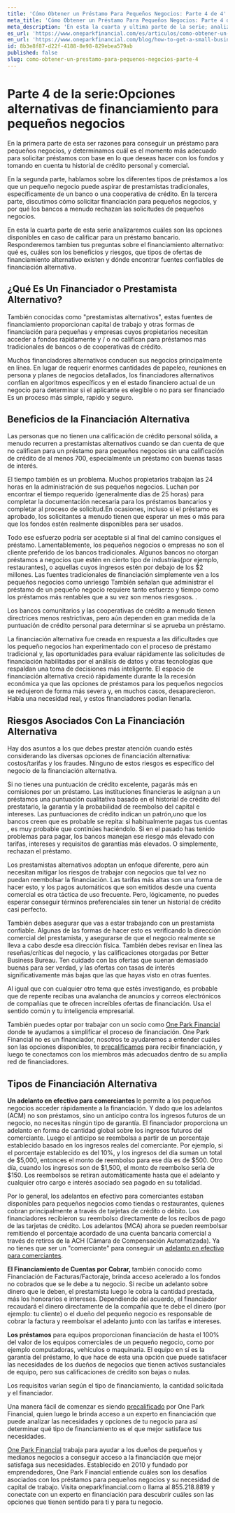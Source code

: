 ```yaml
---
title: 'Cómo Obtener un Préstamo Para Pequeños Negocios: Parte 4 de 4'
meta_title: 'Cómo Obtener un Préstamo Para Pequeños Negocios: Parte 4 de 4'
meta_description: 'En esta la cuarta y ultima parte de la serie; analizaremos cuáles son las opciones disponibles  en caso de  calificar para un préstamo bancario.  Tambien responderemos preguntas sobre el financiamiento alternativo y que necesitas para tramitar uno.'
es_url: 'https://www.oneparkfinancial.com/es/articulos/como-obtener-un-prestamo-para-pequenos-negocios-parte-4'
en_url: 'https://www.oneparkfinancial.com/blog/how-to-get-a-small-business-loan-part-4-of-4'
id: 8b3e8f87-d22f-4188-8e98-829ebea579ab
published: false
slug: como-obtener-un-prestamo-para-pequenos-negocios-parte-4
---
```

<h1>Parte 4 de la serie:Opciones alternativas de financiamiento para peque&ntilde;os negocios</h1>

<p>En la primera parte de esta ser razones para conseguir un pr&eacute;stamo para peque&ntilde;os negocios, y determinamos cu&aacute;l es el momento m&aacute;s adecuado para solicitar pr&eacute;stamos con base en lo que deseas hacer con los fondos y tomando en cuenta tu historial de cr&eacute;dito personal y comercial.&nbsp;</p>

<p>En la segunda parte, hablamos sobre los diferentes tipos de pr&eacute;stamos a los que un peque&ntilde;o negocio puede aspirar de prestamistas tradicionales, espec&iacute;ficamente de un banco o una cooperativa de cr&eacute;dito. En la tercera parte, discutimos c&oacute;mo solicitar financiaci&oacute;n para peque&ntilde;os negocios, y por qu&eacute; los bancos a menudo rechazan las solicitudes de peque&ntilde;os negocios.</p>

<p>En esta la cuarta parte de esta serie analizaremos cu&aacute;les son las opciones disponibles en caso de calificar para un pr&eacute;stamo bancario. Responderemos tambien tus preguntas sobre el financiamiento alternativo: qu&eacute; es, cu&aacute;les son los beneficios y riesgos, que tipos de ofertas de financiamiento alternativo existen y d&oacute;nde encontrar fuentes confiables de financiaci&oacute;n alternativa.</p>

<h2>&iquest;Qu&eacute; Es Un Financiador o Prestamista Alternativo?</h2>

<p>Tambi&eacute;n conocidas como "prestamistas alternativos", estas fuentes de financiamiento proporcionan capital de trabajo y otras formas de financiaci&oacute;n para peque&ntilde;as y empresas cuyos propietarios necesitan acceder a fondos r&aacute;pidamente y / o no califican para pr&eacute;stamos m&aacute;s tradicionales de bancos o de cooperativas de cr&eacute;dito.&nbsp;</p>

<p>Muchos financiadores alternativos conducen sus negocios principalmente en l&iacute;nea. En lugar de requerir enormes cantidades de papeleo, reuniones en persona y planes de negocios detallados, los financiadores alternativos conf&iacute;an en algoritmos espec&iacute;ficos y en el estado financiero actual de un negocio para determinar si el aplicante es elegible o no para ser financiado Es un proceso m&aacute;s simple, rapido y seguro.&nbsp;</p>

<h2>Beneficios de la Financiaci&oacute;n Alternativa</h2>

<p>Las personas que no tienen una calificaci&oacute;n de cr&eacute;dito personal s&oacute;lida, a menudo recurren a prestamistas alternativos cuando se dan cuenta de que no califican para un pr&eacute;stamo para peque&ntilde;os negocios sin una calificaci&oacute;n de cr&eacute;dito de al menos 700, especialmente un pr&eacute;stamo con buenas tasas de inter&eacute;s.&nbsp;</p>

<p>El tiempo tambi&eacute;n es un problema. Muchos propietarios trabajan las 24 horas en la administraci&oacute;n de sus peque&ntilde;os negocios. Luchan por encontrar el tiempo requerido (generalmente dias de 25 horas) para completar la documentaci&oacute;n necesaria para los pr&eacute;stamos bancarios y completar al proceso de solicitud.En ocasiones, incluso si el pr&eacute;stamo es aprobado, los solicitantes a menudo tienen que esperar un mes o m&aacute;s para que los fondos est&eacute;n realmente disponibles para ser usados.&nbsp;</p>

<p>Todo ese esfuerzo podr&iacute;a ser aceptable si al final del camino consigues el pr&eacute;stamo. Lamentablemente, los peque&ntilde;os negocios o empresas no son el cliente preferido de los bancos tradicionales. Algunos bancos no otorgan pr&eacute;stamos a negocios que est&eacute;n en cierto tipo de industrias(por ejemplo, restaurantes), o aquellas cuyos ingresos est&eacute;n por debajo de los $2 millones. Las fuentes tradicionales de financiaci&oacute;n simplemente ven a los peque&ntilde;os negocios como unriesgo Tambi&eacute;n se&ntilde;alan que administrar el pr&eacute;stamo de un peque&ntilde;o negocio requiere tanto esfuerzo y tiempo como los pr&eacute;stamos m&aacute;s rentables que a su vez son menos riesgosos. .&nbsp;</p>

<p>Los bancos comunitarios y las cooperativas de cr&eacute;dito a menudo tienen directrices menos restrictivas, pero a&uacute;n dependen en gran medida de la puntuaci&oacute;n de cr&eacute;dito personal para determinar si se aprueba un pr&eacute;stamo.&nbsp;</p>

<p>La financiaci&oacute;n alternativa fue creada en respuesta a las dificultades que los peque&ntilde;o negocios han experimentado con el proceso de pr&eacute;stamo tradicional y, las oportunidades para evaluar r&aacute;pidamente las solicitudes de financiaci&oacute;n habilitadas por el an&aacute;lisis de datos y otras tecnolog&iacute;as que respaldan una toma de decisiones m&aacute;s inteligente. El espacio de financiaci&oacute;n alternativa creci&oacute; r&aacute;pidamente durante la la recesi&oacute;n econ&oacute;mica ya que las opciones de pr&eacute;stamos para los peque&ntilde;os negocios se redujeron de forma m&aacute;s severa y, en muchos casos, desaparecieron. Hab&iacute;a una necesidad real, y estos financiadores pod&iacute;an llenarla.&nbsp;</p>

<h2>Riesgos Asociados Con La Financiaci&oacute;n Alternativa</h2>

<p>Hay dos asuntos a los que debes prestar atenci&oacute;n cuando est&eacute;s considerando las diversas opciones de financiaci&oacute;n alternativa: costos/tarifas y los fraudes. Ninguno de estos riesgos es espec&iacute;fico del negocio de la financiaci&oacute;n alternativa.&nbsp;</p>

<p>Si no tienes una puntuaci&oacute;n de cr&eacute;dito excelente, pagar&aacute;s m&aacute;s en comisiones por un pr&eacute;stamo. Las instituciones financieras le asignan a un pr&eacute;stamos una puntuaci&oacute;n cualitativa basado en el historial de cr&eacute;dito del prestatario, la garant&iacute;a y la probabilidad de reembolso del capital e intereses. Las puntuaciones de cr&eacute;dito indican un patr&oacute;n,uno que los bancos creen que es probable se repita: si habitualmente pagas tus cuentas , es muy probable que contin&uacute;es haci&eacute;ndolo. Si en el pasado has tenido problemas para pagar, los bancos manejan ese riesgo m&aacute;s elevado con tarifas, intereses y requisitos de garant&iacute;as m&aacute;s elevados. O simplemente, rechazan el pr&eacute;stamo.</p>

<p>Los prestamistas alternativos adoptan un enfoque diferente, pero a&uacute;n necesitan mitigar los riesgos de trabajar con negocios que tal vez no puedan reembolsar la financiaci&oacute;n. Las tarifas m&aacute;s altas son una forma de hacer esto, y los pagos autom&aacute;ticos que son emitidos desde una cuenta comercial es otra t&aacute;ctica de uso frecuente. Pero, l&oacute;gicamente, no puedes esperar conseguir t&eacute;rminos preferenciales sin tener un historial de cr&eacute;dito casi perfecto.&nbsp;</p>

<p>Tambi&eacute;n debes asegurar que vas a estar trabajando con un prestamista confiable. Algunas de las formas de hacer esto es verificando la direcci&oacute;n comercial del prestamista, y asegurarse de que el negocio realmente se lleva a cabo desde esa direcci&oacute;n f&iacute;sica. Tambi&eacute;n debes revisar en l&iacute;nea las rese&ntilde;as/cr&iacute;ticas del negocio, y las calificaciones otorgadas por Better Business Bureau. Ten cuidado con las ofertas que suenan demasiado buenas para ser verdad, y las ofertas con tasas de inter&eacute;s significativamente m&aacute;s bajas que las que hayas visto en otras fuentes.&nbsp;</p>

<p>Al igual que con cualquier otro tema que est&eacute;s investigando, es probable que de repente recibas una avalancha de anuncios y correos electr&oacute;nicos de compa&ntilde;&iacute;as que te ofrecen incre&iacute;bles ofertas de financiaci&oacute;n. Usa el sentido com&uacute;n y tu inteligencia empresarial.&nbsp;</p>

<p>Tambi&eacute;n puedes optar por trabajar con un socio como <a href="https://www.oneparkfinancial.com/about-us">One Park Financial</a> donde te ayudamos a simplificar el proceso de financiaci&oacute;n. One Park Financial no es un financiador, nosotros te ayudaremos a entender cu&aacute;les son las opciones disponibles, te <a href="https://www.oneparkfinancial.com/pre-qualification">precalificamos</a> para recibir financiaci&oacute;n, y luego te conectamos con los miembros m&aacute;s adecuados dentro de su amplia red de financiadores.</p>

<h2>Tipos de Financiaci&oacute;n Alternativa</h2>

<p><strong>Un adelanto en efectivo para comerciantes </strong>le permite a los peque&ntilde;os negocios acceder r&aacute;pidamente a la financiaci&oacute;n. Y dado que los adelantos (ACM) no son pr&eacute;stamos, sino un anticipo contra los ingresos futuros de un negocio, no necesitas ning&uacute;n tipo de garant&iacute;a. El financiador proporciona un adelanto en forma de cantidad global sobre los ingresos futuros del comerciante. Luego el anticipo se reembolsa a partir de un porcentaje establecido basado en los ingresos reales del comerciante. Por ejemplo, si el porcentaje establecido es del 10%, y los ingresos del d&iacute;a suman un total de $5,000, entonces el monto de reembolso para ese d&iacute;a es de $500. Otro d&iacute;a, cuando los ingresos son de $1,500, el monto de reembolso ser&iacute;a de $150. Los reembolsos se retiran autom&aacute;ticamente hasta que el adelanto y cualquier otro cargo e inter&eacute;s asociado sea pagado en su totalidad.</p>

<p>Por lo general, los adelantos en efectivo para comerciantes estaban disponibles para peque&ntilde;os negocios como tiendas o restaurantes, quienes cobran principalmente a trav&eacute;s de tarjetas de cr&eacute;dito o d&eacute;bito. Los financiadores recibieron su reembolso directamente de los recibos de pago de las tarjetas de cr&eacute;dito. Los adelantos (MCA) ahora se pueden reembolsar remitiendo el porcentaje acordado de una cuenta bancaria comercial a trav&eacute;s de retiros de la ACH (C&aacute;mara de Compensaci&oacute;n Automatizada). Ya no tienes que ser un "comerciante" para conseguir un <a href="https://www.oneparkfinancial.com/blog/mca-alternative-to-business-loan">adelanto en efectivo para comerciantes</a>.</p>

<p><strong>El Financiamiento de Cuentas por Cobrar, </strong>tambi&eacute;n conocido como Financiaci&oacute;n de Facturas/Factoraje, brinda acceso acelerado a los fondos no cobrados que se le debe a tu negocio. Si recibe un adelanto sobre dinero que le deben, el prestamista luego le cobra la cantidad prestada, m&aacute;s los honorarios e intereses. Dependiendo del acuerdo, el financiador recaudar&aacute; el dinero directamente de la compa&ntilde;&iacute;a que te debe el dinero (por ejemplo: tu cliente) o el due&ntilde;o del peque&ntilde;o negocio es responsable de cobrar la factura y reembolsar el adelanto junto con las tarifas e intereses.&nbsp;</p>

<p><strong>Los pr&eacute;stamos</strong> para equipos proporcionan financiaci&oacute;n de hasta el 100% del valor de los equipos comerciales de un peque&ntilde;o negocio, como por ejemplo computadoras, veh&iacute;culos o maquinaria. El equipo en s&iacute; es la garant&iacute;a del pr&eacute;stamo, lo que hace de esta una opci&oacute;n que puede satisfacer las necesidades de los due&ntilde;os de negocios que tienen activos sustanciales de equipo, pero sus calificaciones de cr&eacute;dito son bajas o nulas.</p>

<p>Los requisitos var&iacute;an seg&uacute;n el tipo de financiamiento, la cantidad solicitada y el financiador.&nbsp;</p>

<p>Una manera f&aacute;cil de comenzar es siendo <a href="https://www.oneparkfinancial.com/pre-qualification">precalificado</a> por One Park Financial, quien luego le brinda acceso a un experto en financiaci&oacute;n que puede analizar las necesidades y opciones de tu negocio para as&iacute; determinar qu&eacute; tipo de financiamiento es el que mejor satisface tus necesidades.</p>

<p><a href="https://www.oneparkfinancial.com/about-us">One Park Financial</a> trabaja para ayudar a los due&ntilde;os de peque&ntilde;os y medianos negocios a conseguir acceso a la financiaci&oacute;n que mejor satisfaga sus necesidades. Establecido en 2010 y fundado por emprendedores, One Park Financial entiende cu&aacute;les son los desaf&iacute;os asociados con los pr&eacute;stamos para peque&ntilde;os negocios y su necesidad de capital de trabajo. Visita oneparkfinancial.com o llama al 855.218.8819 y conectate con un experto en financiaci&oacute;n para descubrir cu&aacute;les son las opciones que tienen sentido para ti y para tu negocio.</p>
